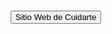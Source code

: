 <html>
  <body>
  <h1><a href="https://cuidartee.github.io/cuidartee/"><button>Sitio Web de Cuidarte</button></a></h1>
  </body>
</html>
